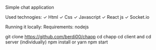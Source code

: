 Simple chat application

Used technogies:
✓ Html
✓ Css
✓ Javascript
✓ React js
✓ Socket.io

Running it locally:
Requirements: nodejs

git clone https://github.com/berdi00/chapp
cd chapp
cd client and cd server (individually)
npm install or yarn
npm start 
